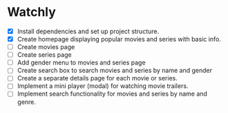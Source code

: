 # Watchly

- [x] Install dependencies and set up project structure.
- [x] Create homepage displaying popular movies and series with basic info.
- [ ] Create movies page
- [ ] Create series page
- [ ] Add gender menu to movies and series page
- [ ] Create search box to search movies and series by name and gender
- [ ] Create a separate details page for each movie or series.
- [ ] Implement a mini player (modal) for watching movie trailers.
- [ ] Implement search functionality for movies and series by name and genre.
